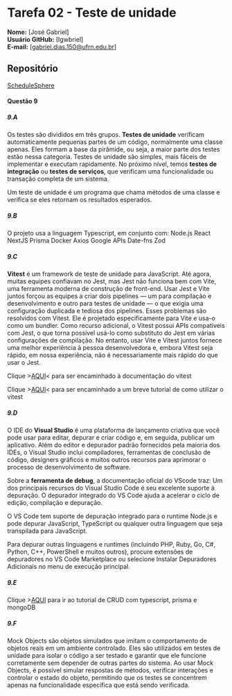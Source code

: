 # Tarefa 02 - Teste de unidade

**Nome:** [José Gabriel]  
**Usuário GitHub:** [Igwbriel]  
**E-mail:** [gabriel.dias.150@ufrn.edu.br]

## Repositório
[ScheduleSphere](https://github.com/Gedsonfa/ScheduleSphere)

#### Questão 9

##### 9.A

Os testes são divididos em três grupos. **Testes de unidade** verificam automaticamente pequenas partes de um código, normalmente uma classe apenas. Eles formam a base da pirâmide, ou seja, a maior parte dos testes estão nessa categoria. Testes de unidade são simples, mais fáceis de implementar e executam rapidamente. No próximo nível, temos **testes de integração** ou **testes de serviços**, que verificam uma funcionalidade ou transação completa de um sistema.

Um teste de unidade é um programa que chama métodos de uma classe e verifica se eles retornam os resultados esperados.

##### 9.B

O projeto usa a linguagem Typescript, em conjunto com:
Node.js
React
NextJS
Prisma
Docker
Axios
Google APIs
Date-fns
Zod

##### 9.C

**Vitest** é um framework de teste de unidade para JavaScript. Até agora, muitas equipes confiavam no Jest, mas Jest não funciona bem com Vite, uma ferramenta moderna de construção de front-end. Usar Jest e Vite juntos forçou as equipes a criar dois pipelines — um para compilação e desenvolvimento e outro para testes de unidade — o que exigia uma configuração duplicada e tediosa dos pipelines. Esses problemas são resolvidos com Vitest. Ele é projetado especificamente para Vite e usa-o como um bundler. Como recurso adicional, o Vitest possui APIs compatíveis com Jest, o que torna possível usá-lo como substituto do Jest em várias configurações de compilação. No entanto, usar Vite e Vitest juntos fornece uma melhor experiência à pessoa desenvolvedora e, embora Vitest seja rápido, em nossa experiência, não é necessariamente mais rápido do que usar o Jest.

Clique >[AQUI](https://vitest.dev/guide/)< para ser encaminhado à documentação do vitest  

Clique >[AQUI](https://www.testingcompany.com.br/blog/realizando-testes-unitarios-em-api-com-vitest#:~:text=O%20Vitest%20é%20um%20framework,APIs%20ou%20outras%20dependências%20assíncronas)< para ser encaminhado a um breve tutorial de como utilizar o vitest 


##### 9.D

O IDE do **Visual Studio** é uma plataforma de lançamento criativa que você pode usar para editar, depurar e criar código e, em seguida, publicar um aplicativo. Além do editor e depurador padrão fornecidos pela maioria dos IDEs, o Visual Studio inclui compiladores, ferramentas de conclusão de código, designers gráficos e muitos outros recursos para aprimorar o processo de desenvolvimento de software.

Sobre a **ferramenta de debug**, a documentação oficial do VScode traz: Um dos principais recursos do Visual Studio Code é seu excelente suporte à depuração. O depurador integrado do VS Code ajuda a acelerar o ciclo de edição, compilação e depuração.

O VS Code tem suporte de depuração integrado para o runtime Node.js e pode depurar JavaScript, TypeScript ou qualquer outra linguagem que seja transpilada para JavaScript.

Para depurar outras linguagens e runtimes (incluindo PHP, Ruby, Go, C#, Python, C++, PowerShell e muitos outros), procure extensões de depuradores no VS Code Marketplace ou selecione Instalar Depuradores Adicionais no menu de execução principal.

##### 9.E

Clique >[AQUI](https://www.luiztools.com.br/post/tutorial-de-crud-com-typescript-prisma-e-mongodb/) para ir ao tutorial de CRUD com typescript, prisma e mongoDB

##### 9.F

Mock Objects são objetos simulados que imitam o comportamento de objetos reais em um ambiente controlado. Eles são utilizados em testes de unidade para isolar o código a ser testado e garantir que ele funcione corretamente sem depender de outras partes do sistema. Ao usar Mock Objects, é possível simular respostas de métodos, verificar interações e controlar o estado do objeto, permitindo que os testes se concentrem apenas na funcionalidade específica que está sendo verificada.